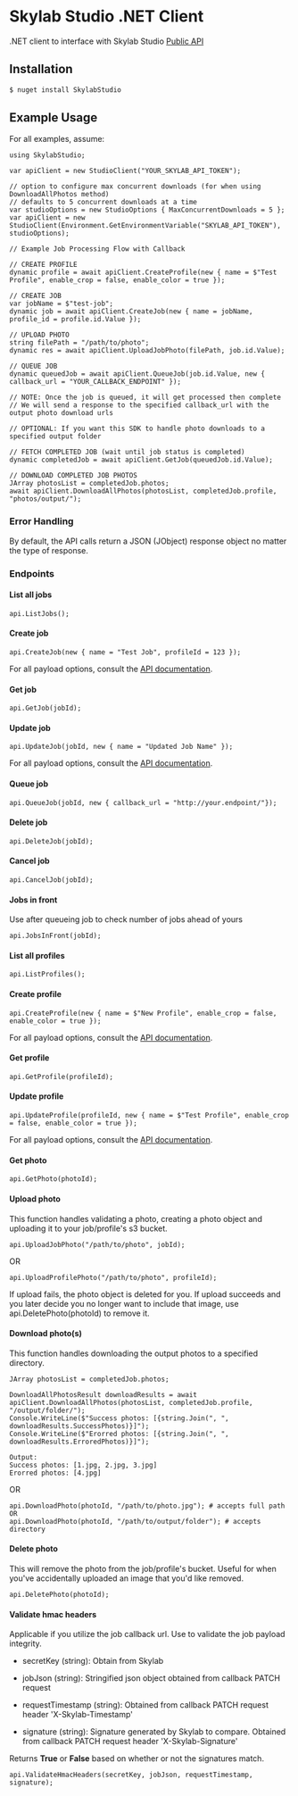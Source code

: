 # Skylab Studio .NET Client

.NET client to interface with Skylab Studio [Public API](https://studio-docs.skylabtech.ai)

## Installation

```bash
$ nuget install SkylabStudio
```

## Example Usage

For all examples, assume:

```dotnet
using SkylabStudio;

var apiClient = new StudioClient("YOUR_SKYLAB_API_TOKEN");

// option to configure max concurrent downloads (for when using DownloadAllPhotos method)
// defaults to 5 concurrent downloads at a time
var studioOptions = new StudioOptions { MaxConcurrentDownloads = 5 };
var apiClient = new StudioClient(Environment.GetEnvironmentVariable("SKYLAB_API_TOKEN"), studioOptions);
```

```dotnet
// Example Job Processing Flow with Callback

// CREATE PROFILE
dynamic profile = await apiClient.CreateProfile(new { name = $"Test Profile", enable_crop = false, enable_color = true });

// CREATE JOB
var jobName = $"test-job";
dynamic job = await apiClient.CreateJob(new { name = jobName, profile_id = profile.id.Value });

// UPLOAD PHOTO
string filePath = "/path/to/photo";
dynamic res = await apiClient.UploadJobPhoto(filePath, job.id.Value);

// QUEUE JOB
dynamic queuedJob = await apiClient.QueueJob(job.id.Value, new { callback_url = "YOUR_CALLBACK_ENDPOINT" });

// NOTE: Once the job is queued, it will get processed then complete
// We will send a response to the specified callback_url with the output photo download urls
```

```dotnet
// OPTIONAL: If you want this SDK to handle photo downloads to a specified output folder

// FETCH COMPLETED JOB (wait until job status is completed)
dynamic completedJob = await apiClient.GetJob(queuedJob.id.Value);

// DOWNLOAD COMPLETED JOB PHOTOS
JArray photosList = completedJob.photos;
await apiClient.DownloadAllPhotos(photosList, completedJob.profile, "photos/output/");
```

### Error Handling

By default, the API calls return a JSON (JObject) response object no matter the type of response.

### Endpoints

#### List all jobs

```dotnet
api.ListJobs();
```

#### Create job

```dotnet
api.CreateJob(new { name = "Test Job", profileId = 123 });
```

For all payload options, consult the [API documentation](https://studio-docs.skylabtech.ai/#tag/job/operation/createJob).

#### Get job

```dotnet
api.GetJob(jobId);
```

#### Update job

```dotnet
api.UpdateJob(jobId, new { name = "Updated Job Name" });
```

For all payload options, consult the [API documentation](https://studio-docs.skylabtech.ai/#tag/job/operation/updateJobById).

#### Queue job

```dotnet
api.QueueJob(jobId, new { callback_url = "http://your.endpoint/"});
```

#### Delete job

```dotnet
api.DeleteJob(jobId);
```

#### Cancel job

```dotnet
api.CancelJob(jobId);
```

#### Jobs in front

Use after queueing job to check number of jobs ahead of yours

```dotnet
api.JobsInFront(jobId);
```

#### List all profiles

```dotnet
api.ListProfiles();
```

#### Create profile

```dotnet
api.CreateProfile(new { name = $"New Profile", enable_crop = false, enable_color = true });
```

For all payload options, consult the [API documentation](https://studio-docs.skylabtech.ai/#tag/profile/operation/createProfile).

#### Get profile

```dotnet
api.GetProfile(profileId);
```

#### Update profile

```dotnet
api.UpdateProfile(profileId, new { name = $"Test Profile", enable_crop = false, enable_color = true });
```

For all payload options, consult the [API documentation](https://studio-docs.skylabtech.ai/#tag/profile/operation/updateProfileById).

#### Get photo

```dotnet
api.GetPhoto(photoId);
```

#### Upload photo

This function handles validating a photo, creating a photo object and uploading it to your job/profile's s3 bucket.

```dotnet
api.UploadJobPhoto("/path/to/photo", jobId);
```

OR

```dotnet
api.UploadProfilePhoto("/path/to/photo", profileId);
```

If upload fails, the photo object is deleted for you. If upload succeeds and you later decide you no longer want to include that image, use api.DeletePhoto(photoId) to remove it.

#### Download photo(s)

This function handles downloading the output photos to a specified directory.

```dotnet
JArray photosList = completedJob.photos;

DownloadAllPhotosResult downloadResults = await apiClient.DownloadAllPhotos(photosList, completedJob.profile, "/output/folder/");
Console.WriteLine($"Success photos: [{string.Join(", ", downloadResults.SuccessPhotos)}]");
Console.WriteLine($"Erorred photos: [{string.Join(", ", downloadResults.ErroredPhotos)}]");

Output:
Success photos: [1.jpg, 2.jpg, 3.jpg]
Erorred photos: [4.jpg]
```

OR

```dotnet
api.DownloadPhoto(photoId, "/path/to/photo.jpg"); # accepts full path OR
api.DownloadPhoto(photoId, "/path/to/output/folder"); # accepts directory
```

#### Delete photo

This will remove the photo from the job/profile's bucket. Useful for when you've accidentally uploaded an image that you'd like removed.

```dotnet
api.DeletePhoto(photoId);
```

#### Validate hmac headers

Applicable if you utilize the job callback url. Use to validate the job payload integrity.

- secretKey (string): Obtain from Skylab

- jobJson (string): Stringified json object obtained from callback PATCH request

- requestTimestamp (string): Obtained from callback PATCH request header 'X-Skylab-Timestamp'

- signature (string): Signature generated by Skylab to compare. Obtained from callback PATCH request header 'X-Skylab-Signature'

Returns **True** or **False** based on whether or not the signatures match.

```dotnet
api.ValidateHmacHeaders(secretKey, jobJson, requestTimestamp, signature);
```
